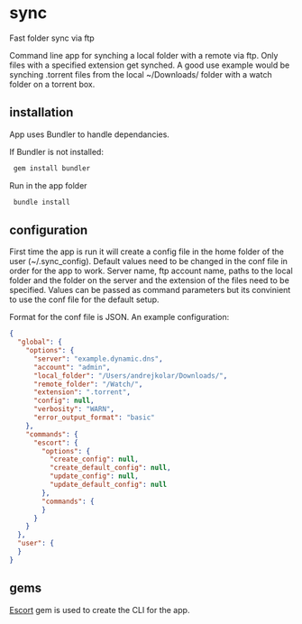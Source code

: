 # sync
Fast folder sync via ftp

Command line app for synching a local folder with a remote via ftp. Only files with a specified extension get synched. A
good use example would be synching .torrent files from the local ~/Downloads/ folder with a watch folder on a torrent box.

## installation 
App uses Bundler to handle dependancies.

If Bundler is not installed: 
```bash
 gem install bundler
``` 

Run in the app folder
```bash
 bundle install
``` 

## configuration
First time the app is run it will create a config file in the home folder of the user (~/.sync_config). Default values need to be changed in the conf file in order for the app to work. Server name, ftp account name, paths to the local folder and the folder on the server and the extension of the files need to be specified. Values can be passed as command parameters but its convinient to use the conf file for the default setup.

Format for the conf file is JSON. An example configuration:

```json
{
  "global": {
    "options": {
      "server": "example.dynamic.dns",
      "account": "admin",
      "local_folder": "/Users/andrejkolar/Downloads/",
      "remote_folder": "/Watch/",
      "extension": ".torrent",
      "config": null,
      "verbosity": "WARN",
      "error_output_format": "basic"
    },
    "commands": {
      "escort": {
        "options": {
          "create_config": null,
          "create_default_config": null,
          "update_config": null,
          "update_default_config": null
        },
        "commands": {
        }
      }
    }
  },
  "user": {
  }
}
```

## gems
[Escort](https://github.com/skorks/escort) gem is used to create the CLI for the app. 

